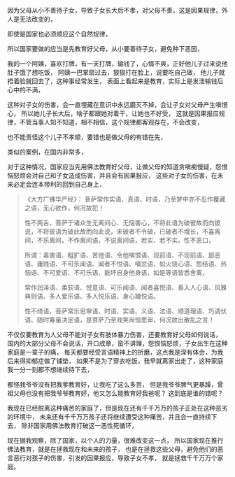 因为父母从小不善待子女，导致子女长大后不孝，对父母不善，这是因果规律，外人是无法改变的，

即使是国家也必须顺应这个自然规律，

所以国家要做的应当是先教育好父母，从小要善待子女，避免种下恶因，

我的一个阿姨，喜欢打牌，有一天打牌，输钱了，心情不爽，正好他儿子过来说他肚子饿了想吃饭，
阿姨一巴掌扇过去，狠狠打在脸上，说要吃自己做，
他儿子就捂着脸就回去了，这种事经常发生，
表面上看起来是教育，实际上是发泄输钱后心中的不满，

这种对子女的伤害，会一直埋藏在意识中永远磨灭不掉，会让子女对父母产生嗔恨心，
所以她儿子长大后，啥子都跟她对着干，让她也不好受，
这就是因果报应规律，不管当事人知不知道，相不相信，这个规律都客观存在，不会改变，

也不能责怪这个儿子不孝顺，要错也是做父母的有错在先，

类似的案例，在国内非常多，

对于这种情况，国家应当先用佛法教育好父母，让做父母的知道贪嗔痴慢疑，怨恨恼怒烦会对自己和子女造成伤害，并且会有因果报应，
这些对子女的伤害，在未来必定会连本带利的回到自己身上，

> 《大方广佛华严经》：
> 菩萨常作实语、真语、时语，乃至梦中亦不忍作覆藏之语，无心欲作，何况故犯！
> 
> 性不两舌，菩萨于诸众生无离间心、无恼害心，不将此语为破彼故而向彼说，不将彼语为破此故而向此说，未破者不令破，已破者不增长，不喜离间，不乐离间，不作离间语，不说离间语，若实、若不实。性不恶口，
> 
> 所谓：毒害语、粗犷语、苦他语、令他嗔恨语、现前语、不现前语、鄙恶语、庸贱语、不可乐闻语、闻者不悦语、嗔忿语、如火烧心语、怨结语、热恼语、不可爱语、不可乐语、能坏自身他身语，如是等语皆悉舍离，
> 
> 常作润泽语、柔软语、悦意语、可乐闻语、闻者喜悦语、善入人心语、风雅典则语、多人爱乐语、多人悦乐语、身心踊悦语。
> 
> 性不绮语，菩萨常乐思审语、时语、实语、义语、法语、顺道理语、巧调伏语、随时筹量决定语，是菩萨乃至戏笑尚恒思审，何况故出散乱之言！

不仅仅要教育为人父母不能对子女有肢体暴力伤害，还要教育好父母如何说话，
国内的大部分父母不会说话，开口成章，蛮不讲理，怨恨恼怒烦，子女出生在这种家庭是一辈子的痛，
每天都要经受言语精神上的折磨，这点我是深有体会，为我后来得抑郁症做了铺垫，
如果不是为了穿衣吃饭，我早就离家出走了，这种家庭我一分一刻都不想继续待下去，

都怪我爷爷没有把我爹教育好，让我吃了这么多苦，
但是我爷爷脾气更暴躁，曾祖父母也没有把我爷爷教育好，他又怎么能教育好我爸呢？
这到底是谁的错呢？

我现在已经脱离这种痛苦的家庭了，但是现在还有千千万万的孩子正处在这种恶劣的环境中，
未来还有千千万万孩子还将继续遭受这种痛苦，并且会一直持续下去，
除非国家用佛法教育打破这一恶性死循环，

现在据我观察，除了国家，以个人的力量，很难改变这一点，
所以国家现在推行佛法教育，就是在拯救现在和未来的孩子，
也是在拯救这些父母，避免他们的恶言恶行对孩子的伤害，引发的因果报应，导致子女不孝，
就是拯救千千万万个家庭。